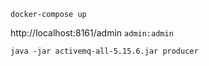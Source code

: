 `docker-compose up`

    
http://localhost:8161/admin
`admin:admin`

`java -jar activemq-all-5.15.6.jar producer`
